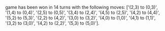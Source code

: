 game has been won in 14 turns with the following moves: ['(2,3) to (0,3)', '(1,4) to (0,4)', '(2,5) to (0,5)', '(3,4) to (2,4)', '(4,5) to (2,5)', '(4,2) to (4,4)', '(5,2) to (5,3)', '(2,2) to (4,2)', '(3,0) to (3,2)', '(4,0) to (1,0)', '(4,1) to (1,1)', '(3,2) to (3,0)', '(4,2) to (2,2)', '(5,3) to (5,0)'].

